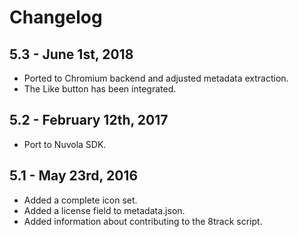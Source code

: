 Changelog
=========

5.3 - June 1st, 2018
--------------------

 * Ported to Chromium backend and adjusted metadata extraction.
 * The Like button has been integrated.

5.2 - February 12th, 2017
-------------------------

  * Port to Nuvola SDK.

5.1 - May 23rd, 2016
--------------------

  * Added a complete icon set.
  * Added a license field to metadata.json.
  * Added information about contributing to the 8track script.
